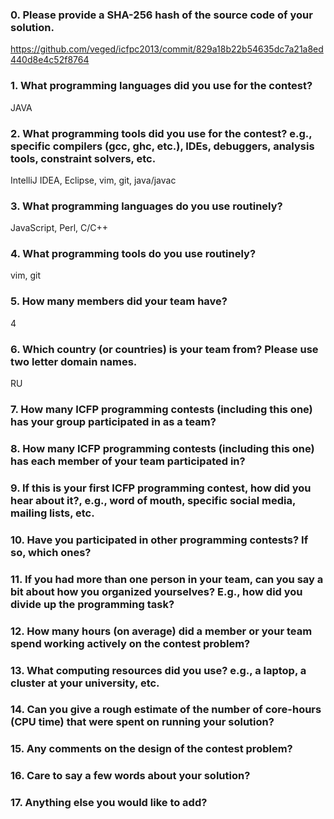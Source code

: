 ### 0. Please provide a SHA-256 hash of the source code of your solution.
https://github.com/veged/icfpc2013/commit/829a18b22b54635dc7a21a8ed440d8e4c52f8764

### 1. What programming languages did you use for the contest?
JAVA

### 2. What programming tools did you use for the contest? e.g., specific compilers (gcc, ghc, etc.), IDEs, debuggers, analysis tools, constraint solvers, etc.
IntelliJ IDEA, Eclipse, vim, git, java/javac

### 3. What programming languages do you use routinely?
JavaScript, Perl, C/C++

### 4. What programming tools do you use routinely?
vim, git

### 5. How many members did your team have?
4

### 6. Which country (or countries) is your team from? Please use two letter domain names.
RU

### 7. How many ICFP programming contests (including this one) has your group participated in as a team?


### 8. How many ICFP programming contests (including this one) has each member of your team participated in?


### 9. If this is your first ICFP programming contest, how did you hear about it?, e.g., word of mouth, specific social media, mailing lists, etc.


### 10. Have you participated in other programming contests? If so, which ones?


### 11. If you had more than one person in your team, can you say a bit about how you organized yourselves? E.g., how did you divide up the programming task?


### 12. How many hours (on average) did a member or your team spend working actively on the contest problem?


### 13. What computing resources did you use? e.g., a laptop, a cluster at your university, etc.


### 14. Can you give a rough estimate of the number of core-hours (CPU time) that were spent on running your solution?


### 15. Any comments on the design of the contest problem?


### 16. Care to say a few words about your solution?


### 17. Anything else you would like to add?



